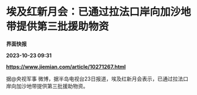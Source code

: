 # 埃及红新月会：已通过拉法口岸向加沙地带提供第三批援助物资
**界面快报**

**2023-10-23 09:31**

**https://www.jiemian.com/article/10271267.html**

据@央视军事 微博，据半岛电视台23日报道，埃及红新月会表示，已通过拉法口岸向加沙地带提供第三批援助物资。